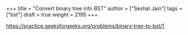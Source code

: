 +++
title = "Convert binary tree into BST"
author = ["Seshal Jain"]
tags = ["bst"]
draft = true
weight = 2195
+++

<https://practice.geeksforgeeks.org/problems/binary-tree-to-bst/1>
